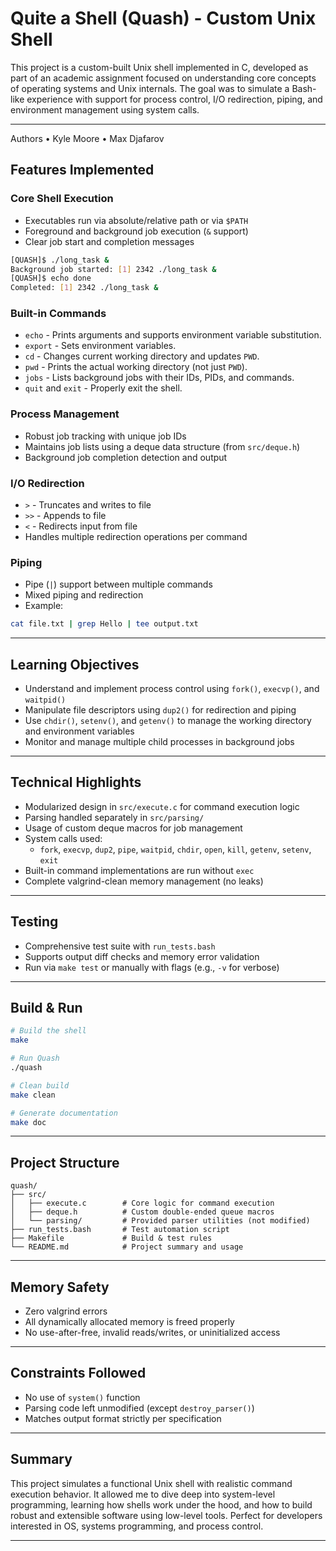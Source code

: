 # Quite a Shell (Quash) - Custom Unix Shell

This project is a custom-built Unix shell implemented in C, developed as part of an academic assignment focused on understanding core concepts of operating systems and Unix internals. The goal was to simulate a Bash-like experience with support for process control, I/O redirection, piping, and environment management using system calls.

---
Authors
•	Kyle Moore
•	Max Djafarov

## Features Implemented

###  Core Shell Execution
- Executables run via absolute/relative path or via `$PATH`
- Foreground and background job execution (`&` support)
- Clear job start and completion messages

```bash
[QUASH]$ ./long_task &
Background job started: [1] 2342 ./long_task &
[QUASH]$ echo done
Completed: [1] 2342 ./long_task &
```

###  Built-in Commands
- `echo` - Prints arguments and supports environment variable substitution.
- `export` - Sets environment variables.
- `cd` - Changes current working directory and updates `PWD`.
- `pwd` - Prints the actual working directory (not just `PWD`).
- `jobs` - Lists background jobs with their IDs, PIDs, and commands.
- `quit` and `exit` - Properly exit the shell.

###  Process Management
- Robust job tracking with unique job IDs
- Maintains job lists using a deque data structure (from `src/deque.h`)
- Background job completion detection and output

###  I/O Redirection
- `>` - Truncates and writes to file
- `>>` - Appends to file
- `<` - Redirects input from file
- Handles multiple redirection operations per command

###  Piping
- Pipe (`|`) support between multiple commands
- Mixed piping and redirection
- Example:

```bash
cat file.txt | grep Hello | tee output.txt
```

---

##  Learning Objectives
- Understand and implement process control using `fork()`, `execvp()`, and `waitpid()`
- Manipulate file descriptors using `dup2()` for redirection and piping
- Use `chdir()`, `setenv()`, and `getenv()` to manage the working directory and environment variables
- Monitor and manage multiple child processes in background jobs

---

##  Technical Highlights

- Modularized design in `src/execute.c` for command execution logic
- Parsing handled separately in `src/parsing/`
- Usage of custom deque macros for job management
- System calls used:
  - `fork`, `execvp`, `dup2`, `pipe`, `waitpid`, `chdir`, `open`, `kill`, `getenv`, `setenv`, `exit`
- Built-in command implementations are run without `exec`
- Complete valgrind-clean memory management (no leaks)

---

## Testing
- Comprehensive test suite with `run_tests.bash`
- Supports output diff checks and memory error validation
- Run via `make test` or manually with flags (e.g., `-v` for verbose)

---

## Build & Run
```bash
# Build the shell
make

# Run Quash
./quash

# Clean build
make clean

# Generate documentation
make doc
```

---

##  Project Structure
```
quash/
├── src/
│   ├── execute.c        # Core logic for command execution
│   ├── deque.h          # Custom double-ended queue macros
│   └── parsing/         # Provided parser utilities (not modified)
├── run_tests.bash       # Test automation script
├── Makefile             # Build & test rules
└── README.md            # Project summary and usage
```


---

##  Memory Safety
- Zero valgrind errors
- All dynamically allocated memory is freed properly
- No use-after-free, invalid reads/writes, or uninitialized access

---

## Constraints Followed
- No use of `system()` function
- Parsing code left unmodified (except `destroy_parser()`)
- Matches output format strictly per specification

---

##  Summary
This project simulates a functional Unix shell with realistic command execution behavior. It allowed me to dive deep into system-level programming, learning how shells work under the hood, and how to build robust and extensible software using low-level tools. Perfect for developers interested in OS, systems programming, and process control.

---



